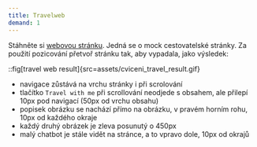 ```yaml
---
title: Travelweb
demand: 1
---
```


Stáhněte si [webovou stránku](assets/travelweb.zip). Jedná se o mock cestovatelské stránky. Za použití pozicování přetvoř stránku tak, aby vypadala, jako výsledek: 

::fig[travel web result]{src=assets/cviceni_travel_result.gif}

- navigace zůstává na vrchu stránky i při scrolování
- tlačítko `Travel with me` při scrollování neodjede s obsahem, ale přilepí 10px pod navigací (50px od vrchu obsahu)
- popisek obrázku se nachází přímo na obrázku, v pravém horním rohu, 10px od každého okraje
- každý druhý obrázek je zleva posunutý o 450px
- malý chatbot je stále vidět na stránce, a to vpravo dole, 10px od okrajů